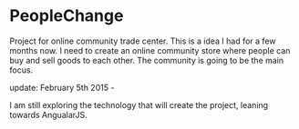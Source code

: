 PeopleChange
============

Project for online community trade center. This is a idea I had for a few months now.
I need to create an online community store where people can buy and sell goods to each
other. The community is going to be the main focus.

update: February 5th 2015 - 

I am still exploring the technology that will create the project, leaning towards AngualarJS. 
